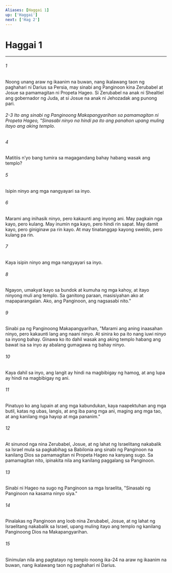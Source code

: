 ```yaml
---
Aliases: [Haggai 1]
up: ['Haggai']
next: ['Hag 2']
---
```

# Haggai 1

***






















###### 1 










Noong unang araw ng ikaanim na buwan, nang ikalawang taon ng paghahari ni Darius sa Persia, may sinabi ang Panginoon kina Zerubabel at Josue sa pamamagitan ni Propeta Hageo. Si Zerubabel na anak ni Shealtiel ang gobernador ng Juda, at si Josue na anak ni Jehozadak ang punong pari.

###### 2-3 Ito ang sinabi ng Panginoong Makapangyarihan sa pamamagitan ni Propeta Hageo, "Sinasabi ninyo na hindi pa ito ang panahon upang muling itayo ang aking templo. 





















###### 4 










Matitiis nʼyo bang tumira sa magagandang bahay habang wasak ang templo? 





















###### 5 










Isipin ninyo ang mga nangyayari sa inyo. 





















###### 6 










Marami ang inihasik ninyo, pero kakaunti ang inyong ani. May pagkain nga kayo, pero kulang. May inumin nga kayo, pero hindi rin sapat. May damit kayo, pero giniginaw pa rin kayo. At may tinatanggap kayong sweldo, pero kulang pa rin. 





















###### 7 










Kaya isipin ninyo ang mga nangyayari sa inyo. 





















###### 8 










Ngayon, umakyat kayo sa bundok at kumuha ng mga kahoy, at itayo ninyong muli ang templo. Sa ganitong paraan, masisiyahan ako at mapaparangalan. Ako, ang Panginoon, ang nagsasabi nito." 





















###### 9 










Sinabi pa ng Panginoong Makapangyarihan, "Marami ang aning inaasahan ninyo, pero kakaunti lang ang naani ninyo. At sinira ko pa ito nang iuwi ninyo sa inyong bahay. Ginawa ko ito dahil wasak ang aking templo habang ang bawat isa sa inyo ay abalang gumagawa ng bahay ninyo. 





















###### 10 










Kaya dahil sa inyo, ang langit ay hindi na magbibigay ng hamog, at ang lupa ay hindi na magbibigay ng ani. 





















###### 11 










Pinatuyo ko ang lupain at ang mga kabundukan, kaya naapektuhan ang mga butil, katas ng ubas, langis, at ang iba pang mga ani, maging ang mga tao, at ang kanilang mga hayop at mga pananim." 





















###### 12 










At sinunod nga nina Zerubabel, Josue, at ng lahat ng Israelitang nakabalik sa Israel mula sa pagkabihag sa Babilonia ang sinabi ng Panginoon na kanilang Dios sa pamamagitan ni Propeta Hageo na kanyang sugo. Sa pamamagitan nito, ipinakita nila ang kanilang paggalang sa Panginoon. 





















###### 13 










Sinabi ni Hageo na sugo ng Panginoon sa mga Israelita, "Sinasabi ng Panginoon na kasama ninyo siya." 





















###### 14 










Pinalakas ng Panginoon ang loob nina Zerubabel, Josue, at ng lahat ng Israelitang nakabalik sa Israel, upang muling itayo ang templo ng kanilang Panginoong Dios na Makapangyarihan. 





















###### 15 










Sinimulan nila ang pagtatayo ng templo noong ika-24 na araw ng ikaanim na buwan, nang ikalawang taon ng paghahari ni Darius.
